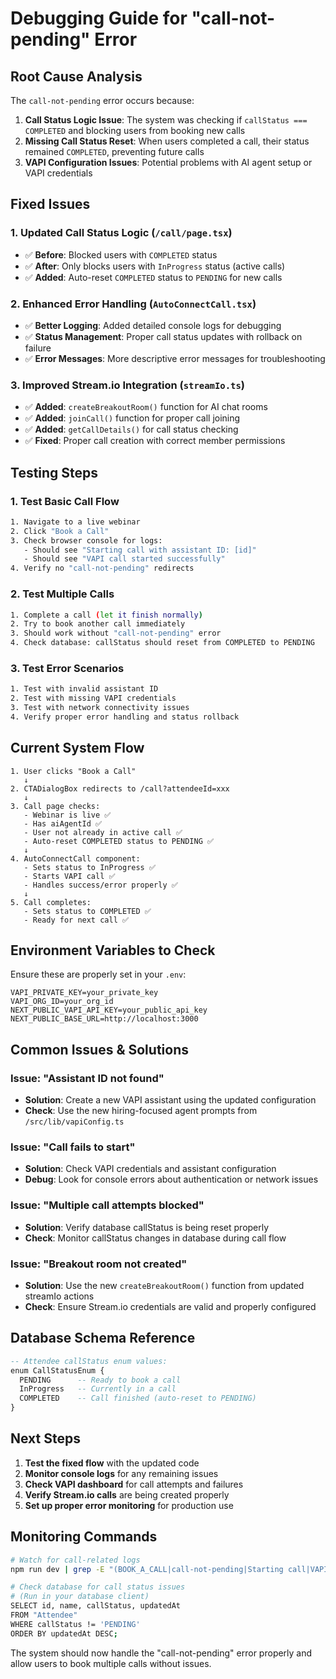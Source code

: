 # Debugging Guide for "call-not-pending" Error

## Root Cause Analysis

The `call-not-pending` error occurs because:

1. **Call Status Logic Issue**: The system was checking if `callStatus === COMPLETED` and blocking users from booking new calls
2. **Missing Call Status Reset**: When users completed a call, their status remained `COMPLETED`, preventing future calls
3. **VAPI Configuration Issues**: Potential problems with AI agent setup or VAPI credentials

## Fixed Issues

### 1. Updated Call Status Logic (`/call/page.tsx`)
- ✅ **Before**: Blocked users with `COMPLETED` status 
- ✅ **After**: Only blocks users with `InProgress` status (active calls)
- ✅ **Added**: Auto-reset `COMPLETED` status to `PENDING` for new calls

### 2. Enhanced Error Handling (`AutoConnectCall.tsx`)
- ✅ **Better Logging**: Added detailed console logs for debugging
- ✅ **Status Management**: Proper call status updates with rollback on failure
- ✅ **Error Messages**: More descriptive error messages for troubleshooting

### 3. Improved Stream.io Integration (`streamIo.ts`)
- ✅ **Added**: `createBreakoutRoom()` function for AI chat rooms
- ✅ **Added**: `joinCall()` function for proper call joining
- ✅ **Added**: `getCallDetails()` for call status checking
- ✅ **Fixed**: Proper call creation with correct member permissions

## Testing Steps

### 1. Test Basic Call Flow
```bash
1. Navigate to a live webinar
2. Click "Book a Call" 
3. Check browser console for logs:
   - Should see "Starting call with assistant ID: [id]"
   - Should see "VAPI call started successfully"
4. Verify no "call-not-pending" redirects
```

### 2. Test Multiple Calls
```bash
1. Complete a call (let it finish normally)
2. Try to book another call immediately
3. Should work without "call-not-pending" error
4. Check database: callStatus should reset from COMPLETED to PENDING
```

### 3. Test Error Scenarios
```bash
1. Test with invalid assistant ID
2. Test with missing VAPI credentials
3. Test with network connectivity issues
4. Verify proper error handling and status rollback
```

## Current System Flow

```
1. User clicks "Book a Call"
   ↓
2. CTADialogBox redirects to /call?attendeeId=xxx
   ↓
3. Call page checks:
   - Webinar is live ✅
   - Has aiAgentId ✅
   - User not already in active call ✅
   - Auto-reset COMPLETED status to PENDING ✅
   ↓
4. AutoConnectCall component:
   - Sets status to InProgress ✅
   - Starts VAPI call ✅
   - Handles success/error properly ✅
   ↓
5. Call completes:
   - Sets status to COMPLETED ✅
   - Ready for next call ✅
```

## Environment Variables to Check

Ensure these are properly set in your `.env`:
```env
VAPI_PRIVATE_KEY=your_private_key
VAPI_ORG_ID=your_org_id
NEXT_PUBLIC_VAPI_API_KEY=your_public_api_key
NEXT_PUBLIC_BASE_URL=http://localhost:3000
```

## Common Issues & Solutions

### Issue: "Assistant ID not found"
- **Solution**: Create a new VAPI assistant using the updated configuration
- **Check**: Use the new hiring-focused agent prompts from `/src/lib/vapiConfig.ts`

### Issue: "Call fails to start"
- **Solution**: Check VAPI credentials and assistant configuration
- **Debug**: Look for console errors about authentication or network issues

### Issue: "Multiple call attempts blocked"
- **Solution**: Verify database callStatus is being reset properly
- **Check**: Monitor callStatus changes in database during call flow

### Issue: "Breakout room not created"
- **Solution**: Use the new `createBreakoutRoom()` function from updated streamIo actions
- **Check**: Ensure Stream.io credentials are valid and properly configured

## Database Schema Reference

```sql
-- Attendee callStatus enum values:
enum CallStatusEnum {
  PENDING      -- Ready to book a call
  InProgress   -- Currently in a call  
  COMPLETED    -- Call finished (auto-reset to PENDING)
}
```

## Next Steps

1. **Test the fixed flow** with the updated code
2. **Monitor console logs** for any remaining issues
3. **Check VAPI dashboard** for call attempts and failures
4. **Verify Stream.io calls** are being created properly
5. **Set up proper error monitoring** for production use

## Monitoring Commands

```bash
# Watch for call-related logs
npm run dev | grep -E "(BOOK_A_CALL|call-not-pending|Starting call|VAPI)"

# Check database for call status issues
# (Run in your database client)
SELECT id, name, callStatus, updatedAt 
FROM "Attendee" 
WHERE callStatus != 'PENDING' 
ORDER BY updatedAt DESC;
```

The system should now handle the "call-not-pending" error properly and allow users to book multiple calls without issues.
